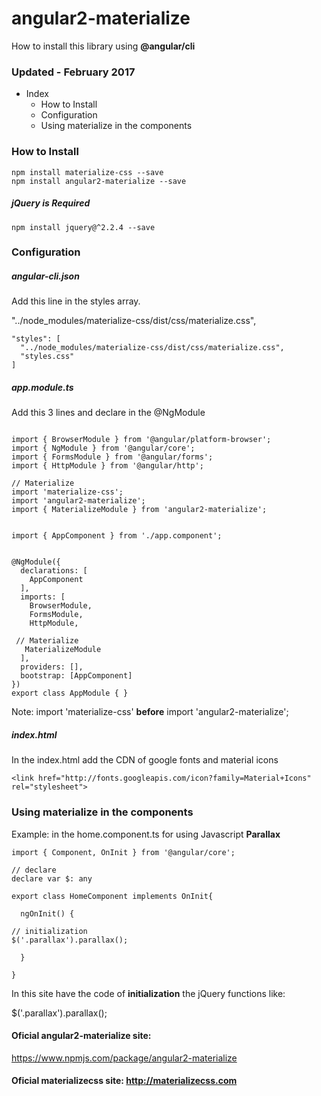 # angular2-materialize
  How to install this library using **@angular/cli**


### Updated -  February 2017


- Index
  + How to Install
  + Configuration
  + Using materialize in the components


### How to Install

```
npm install materialize-css --save
npm install angular2-materialize --save

```
##### jQuery is Required
```
npm install jquery@^2.2.4 --save
```


### Configuration

##### angular-cli.json
Add this line in the styles array.

"../node_modules/materialize-css/dist/css/materialize.css",

```
"styles": [
  "../node_modules/materialize-css/dist/css/materialize.css",
  "styles.css"
]
```


##### app.module.ts
Add this 3 lines and declare in the @NgModule

```

import { BrowserModule } from '@angular/platform-browser';
import { NgModule } from '@angular/core';
import { FormsModule } from '@angular/forms';
import { HttpModule } from '@angular/http';

// Materialize  
import 'materialize-css';
import 'angular2-materialize';
import { MaterializeModule } from 'angular2-materialize';


import { AppComponent } from './app.component';


@NgModule({
  declarations: [
    AppComponent
  ],
  imports: [
    BrowserModule,
    FormsModule,
    HttpModule,

 // Materialize  
   MaterializeModule
  ],
  providers: [],
  bootstrap: [AppComponent]
})
export class AppModule { }
```
Note:  import 'materialize-css' **before** import 'angular2-materialize';






##### index.html
In the index.html add the CDN of google fonts and material icons
```
<link href="http://fonts.googleapis.com/icon?family=Material+Icons" rel="stylesheet">

```


### Using materialize in the components

Example: in the  home.component.ts for using Javascript **Parallax**


```
import { Component, OnInit } from '@angular/core';

// declare
declare var $: any

export class HomeComponent implements OnInit{

  ngOnInit() {

// initialization
$('.parallax').parallax();

  }

}
```
In this site have the code of **initialization** the jQuery functions like:

 $('.parallax').parallax();


#### Oficial angular2-materialize site:
https://www.npmjs.com/package/angular2-materialize



#### Oficial materializecss site:  http://materializecss.com

